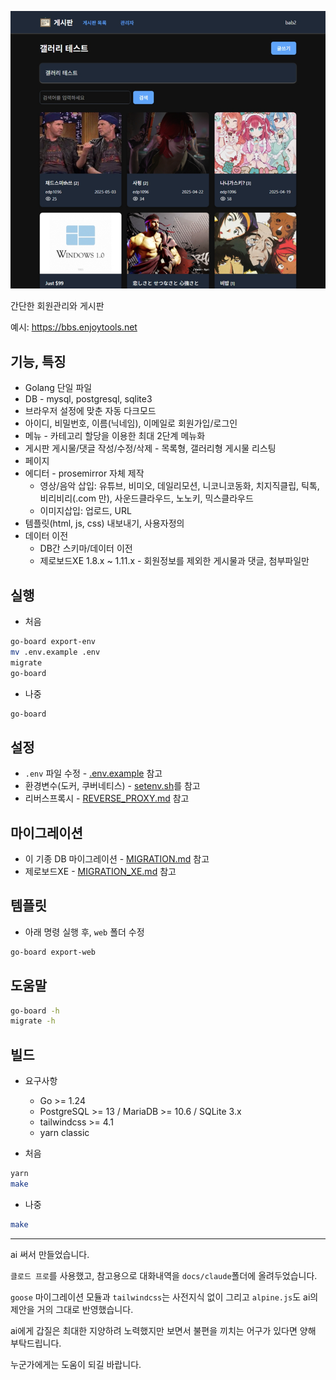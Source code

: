 ![Sample image](docs/sample1.png)

간단한 회원관리와 게시판

예시: https://bbs.enjoytools.net


## 기능, 특징

* Golang 단일 파일
* DB - mysql, postgresql, sqlite3
* 브라우저 설정에 맞춘 자동 다크모드
* 아이디, 비밀번호, 이름(닉네임), 이메일로 회원가입/로그인
* 메뉴 - 카테고리 할당을 이용한 최대 2단계 메뉴화
* 게시판 게시물/댓글 작성/수정/삭제 - 목록형, 갤러리형 게시물 리스팅
* 페이지
* 에디터 - prosemirror 자체 제작
    * 영상/음악 삽입: 유튜브, 비미오, 데일리모션, 니코니코동화, 치지직클립, 틱톡, 비리비리(.com 만), 사운드클라우드, 노노키, 믹스클라우드
    * 이미지삽입: 업로드, URL
* 템플릿(html, js, css) 내보내기, 사용자정의
* 데이터 이전
    * DB간 스키마/데이터 이전
    * 제로보드XE 1.8.x ~ 1.11.x - 회원정보를 제외한 게시물과 댓글, 첨부파일만


## 실행

* 처음
```sh
go-board export-env
mv .env.example .env
migrate
go-board
```

* 나중
```sh
go-board
```


## 설정

* `.env` 파일 수정 - [.env.example](docs/env_samples/.env.example) 참고
* 환경변수(도커, 쿠버네티스) - [setenv.sh](docs/env_samples/setenv.sh)를 참고
* 리버스프록시 - [REVERSE_PROXY.md](docs/REVERSE_PROXY.md) 참고


## 마이그레이션

* 이 기종 DB 마이그레이션 - [MIGRATION.md](docs/MIGRATION.md) 참고
* 제로보드XE - [MIGRATION_XE.md](docs/MIGRATION_XE.md) 참고


## 템플릿

* 아래 명령 실행 후, `web` 폴더 수정
```sh
go-board export-web
```


## 도움말

```sh
go-board -h
migrate -h
```


## 빌드

* 요구사항
    * Go >= 1.24
    * PostgreSQL >= 13 / MariaDB >= 10.6 / SQLite 3.x
    * tailwindcss >= 4.1
    * yarn classic

* 처음
```sh
yarn
make
```

* 나중
```sh
make
```


----

ai 써서 만들었습니다.

`클로드 프로`를 사용했고, 참고용으로 대화내역을 `docs/claude`폴더에 올려두었습니다.

`goose` 마이그레이션 모듈과 `tailwindcss`는 사전지식 없이 그리고 `alpine.js`도 ai의 제안을 거의 그대로 반영했습니다.

ai에게 갑질은 최대한 지양하려 노력했지만 보면서 불편을 끼치는 어구가 있다면 양해 부탁드립니다.

누군가에게는 도움이 되길 바랍니다.
